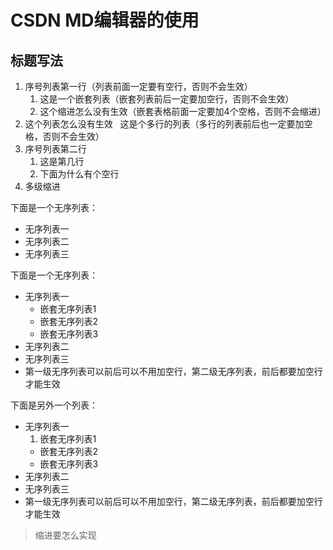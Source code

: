 # CSDN MD编辑器的使用
## 标题写法

1. 序号列表第一行（列表前面一定要有空行，否则不会生效）
    1. 这是一个嵌套列表（嵌套列表前后一定要加空行，否则不会生效）
    2. 这个缩进怎么没有生效（嵌套表格前面一定要加4个空格，否则不会缩进）
2. 这个列表怎么没有生效
    这是个多行的列表（多行的列表前后也一定要加空格，否则不会生效）
3. 序号列表第二行
    1. 这是第几行
    2. 下面为什么有个空行
4. 多级缩进

下面是一个无序列表：

- 无序列表一
- 无序列表二
- 无序列表三

下面是一个无序列表：

- 无序列表一
    - 嵌套无序列表1
    - 嵌套无序列表2
    - 嵌套无序列表3
- 无序列表二
- 无序列表三
- 第一级无序列表可以前后可以不用加空行，第二级无序列表，前后都要加空行才能生效

下面是另外一个列表：

- 无序列表一
    1. 嵌套无序列表1
    - 嵌套无序列表2
    - 嵌套无序列表3
- 无序列表二
- 无序列表三
- 第一级无序列表可以前后可以不用加空行，第二级无序列表，前后都要加空行才能生效

> 缩进要怎么实现
